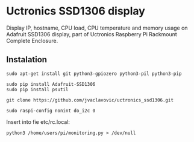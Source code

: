 # Uctronics SSD1306 display

Display IP, hostname, CPU load, CPU temperature and memory usage on Adafruit SSD1306 display, part of  Uctronics Raspberry Pi Rackmount Complete Enclosure.

## Instalation

```
sudo apt-get install git python3-gpiozero python3-pil python3-pip

sudo pip install Adafruit-SSD1306
sudo pip install psutil

git clone https://github.com/jvaclavovic/uctronics_ssd1306.git

sudo raspi-config nonint do_i2c 0
```

Insert into fie etc/rc.local:

```
python3 /home/users/pi/monitoring.py > /dev/null
```

